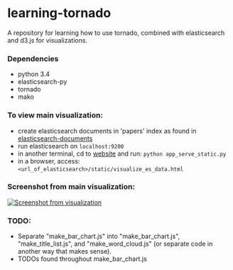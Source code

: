 # learning-tornado
A repository for learning how to use tornado, combined with elasticsearch
and d3.js for visualizations.

### Dependencies
* python 3.4
* elasticsearch-py
* tornado
* mako

### To view main visualization:
* create elasticsearch documents in 'papers' index as found in [elasticsearch-documents](./elasticsearch-documents)
* run elasticsearch on `localhost:9200`
* in another terminal, cd to [website](./website) and run:
`python app_serve_static.py`
* in a browser, access: `<url_of_elasticsearch>/static/visualize_es_data.html`

### Screenshot from main visualization:
[![Screenshot from visualization](http://i.imgur.com/hAj5yib.png?1)](http://i.imgur.com/hAj5yib.png?1)

### TODO:
* Separate "make_bar_chart.js" into "make_bar_chart.js", "make_title_list.js",
and "make_word_cloud.js" (or separate code in another way that makes sense).
* TODOs found throughout make_bar_chart.js
